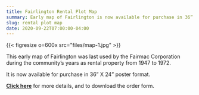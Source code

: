 ```yaml
---
title: Fairlington Rental Plot Map
summary: Early map of Fairlington is now available for purchase in 36” X 24” poster format.
slug: rental plot map
date: 2020-09-22T07:00:00-04:00
---
```


{{< figresize o=600x src="files/map-1.jpg" >}}

This early map of Fairlington was last used by the Fairmac Corporation during the community’s years as rental property from 1947 to 1972.

It is now available for purchase in 36” X 24” poster format.

[**Click here**](/maps) for more details, and to download the order form.